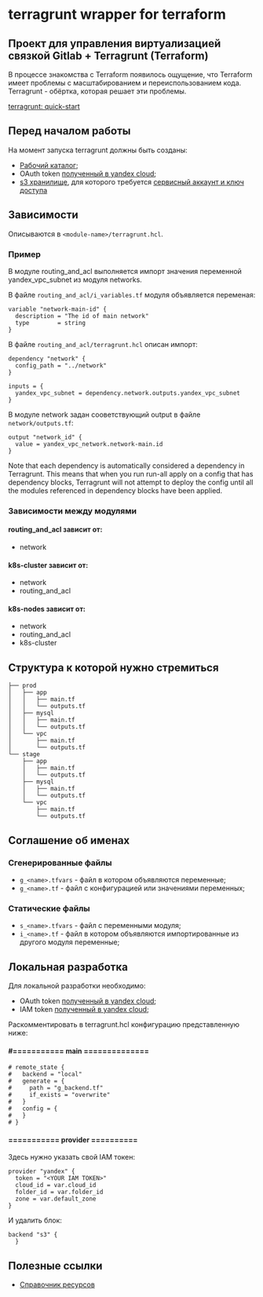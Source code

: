 # terragrunt wrapper for terraform

## Проект для управления виртуализацией связкой Gitlab + Terragrunt (Terraform)

В процессе знакомства с Terraform появилось ощущение, что Terraform имеет проблемы с масштабированием и переиспользованием кода. Terragrunt - обёртка, которая решает эти проблемы.

[terragrunt: quick-start](https://terragrunt.gruntwork.io/docs/getting-started/quick-start/#introduction)

## Перед началом работы

На момент запуска terragrunt должны быть созданы:
 - [Рабочий каталог](https://cloud.yandex.ru/ru/docs/resource-manager/operations/folder/create);
 - OAuth token [полученный в yandex cloud](https://cloud.yandex.ru/ru/docs/iam/concepts/authorization/oauth-token);
 - [s3 хранилище](https://cloud.yandex.ru/ru/docs/storage/operations/buckets/create), для которого требуется [сервисный аккаунт и ключ доступа](https://cloud.yandex.ru/ru/docs/tutorials/infrastructure-management/terraform-state-storage#create-service-account)

## Зависимости

Описываются в `<module-name>/terragrunt.hcl`. 

### Пример 

В модуле routing_and_acl выполняется импорт значения переменной yandex_vpc_subnet из модуля networks.

В файле `routing_and_acl/i_variables.tf` модуля объявляется переменая:

```
variable "network-main-id" {
  description = "The id of main network"
  type        = string
}
```

В файле `routing_and_acl/terragrunt.hcl` описан импорт:

```
dependency "network" {
  config_path = "../network"
}

inputs = {
  yandex_vpc_subnet = dependency.network.outputs.yandex_vpc_subnet
}
```

В модуле network задан сооветствующий output в файле `network/outputs.tf`:

```
output "network_id" {
  value = yandex_vpc_network.network-main.id
}
```

Note that each dependency is automatically considered a dependency in Terragrunt. This means that when you run run-all apply on a config that has dependency blocks, Terragrunt will not attempt to deploy the config until all the modules referenced in dependency blocks have been applied. 

### Зависимости между модулями

#### routing_and_acl зависит от:
 - network

#### k8s-cluster зависит от:
 - network
 - routing_and_acl

#### k8s-nodes зависит от:
 - network
 - routing_and_acl
 - k8s-cluster

## Структура к которой нужно стремиться

```
├── prod
│   ├── app
│   │   ├── main.tf
│   │   └── outputs.tf
│   ├── mysql
│   │   ├── main.tf
│   │   └── outputs.tf
│   └── vpc
│       ├── main.tf
│       └── outputs.tf
└── stage
    ├── app
    │   ├── main.tf
    │   └── outputs.tf
    ├── mysql
    │   ├── main.tf
    │   └── outputs.tf
    └── vpc
        ├── main.tf
        └── outputs.tf
```

## Соглашение об именах

### Сгенерированные файлы
 - `g_<name>.tfvars` - файл в котором объявляются переменные;
 - `g_<name>.tf` - файл с конфигурацией или значениями переменных;

### Статические файлы
 - `s_<name>.tfvars` - файл с переменными модуля;
 - `i_<name>.tf` - файл в котором объявляются импортированные из другого модуля переменные;

## Локальная разработка

Для локальной разработки необходимо:
 - OAuth token [полученный в yandex cloud](https://cloud.yandex.ru/ru/docs/iam/concepts/authorization/oauth-token);
 - IAM token [полученный в yandex cloud](https://cloud.yandex.ru/ru/docs/iam/operations/iam-token/create#cli_1);

Раскомментировать в terragrunt.hcl конфигурацию представленную ниже:

#### #=========== main ==============

```
# remote_state {
#   backend = "local"
#   generate = {
#     path = "g_backend.tf"
#     if_exists = "overwrite"
#   }
#   config = {
#   }
# }
```

#### =========== provider ==========

Здесь нужно указать свой IAM токен:

```
provider "yandex" {
  token = "<YOUR IAM TOKEN>"
  cloud_id = var.cloud_id
  folder_id = var.folder_id
  zone = var.default_zone
}
```

И удалить блок:

```
backend "s3" {
  }
```

## Полезные ссылки
- [Справочник ресурсов](https://cloud.yandex.ru/ru/docs/vpc/tf-ref)
